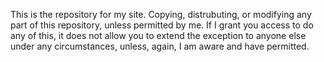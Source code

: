 This is the repository for my site. Copying, distrubuting, or modifying any part of this repository, unless permitted by me. If I grant you access to do any of this, it does not allow you to extend the exception to anyone else under any circumstances, unless, again, I am aware and have permitted.
